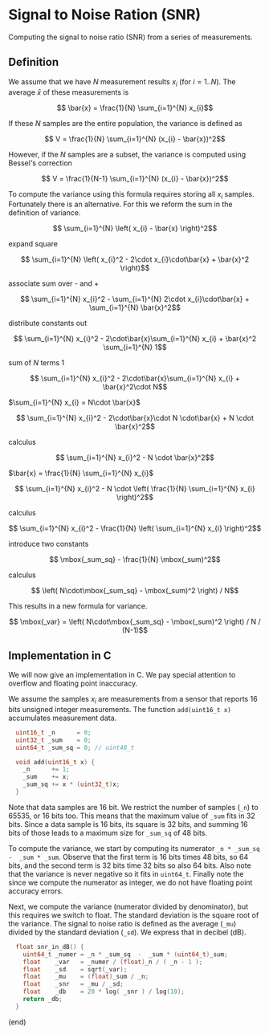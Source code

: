 # Signal to Noise Ration (SNR)

Computing the signal to noise ratio (SNR) from a series of measurements.


## Definition 

We assume that we have $N$ measurement results $x_i$ (for $i=1..N$).
The average $\bar{x}$ of these measurements is
```math
  \bar{x} = \frac{1}{N} \sum_{i=1}^{N} x_{i}
```

If these $N$ samples are the entire population, the variance is defined as

```math
  V = \frac{1}{N} \sum_{i=1}^{N} (x_{i} - \bar{x})^2
```

However, if the $N$ samples are a subset, the variance is computed using Bessel's correction

```math
  V = \frac{1}{N-1} \sum_{i=1}^{N} (x_{i} - \bar{x})^2
```

To compute the variance using this formula requires storing all $x_{i}$ samples.
Fortunately there is an alternative. 
For this we reform the sum in the definition of variance.

```math
  \sum_{i=1}^{N} \left( x_{i} - \bar{x} \right)^2
```

expand square

```math
  \sum_{i=1}^{N} \left( x_{i}^2 - 2\cdot x_{i}\cdot\bar{x} + \bar{x}^2 \right)
```

associate sum over - and +

```math
  \sum_{i=1}^{N} x_{i}^2 - \sum_{i=1}^{N} 2\cdot x_{i}\cdot\bar{x} + \sum_{i=1}^{N} \bar{x}^2
```

distribute constants out

```math
  \sum_{i=1}^{N} x_{i}^2 - 2\cdot\bar{x}\sum_{i=1}^{N} x_{i} + \bar{x}^2 \sum_{i=1}^{N} 1
```

sum of $N$ terms 1

```math
  \sum_{i=1}^{N} x_{i}^2 - 2\cdot\bar{x}\sum_{i=1}^{N} x_{i} + \bar{x}^2\cdot N
```

$\sum_{i=1}^{N} x_{i} = N\cdot \bar{x}$

```math
  \sum_{i=1}^{N} x_{i}^2 - 2\cdot\bar{x}\cdot N \cdot\bar{x} + N \cdot \bar{x}^2
```

calculus

```math
  \sum_{i=1}^{N} x_{i}^2 - N \cdot \bar{x}^2
```

$\bar{x} = \frac{1}{N} \sum_{i=1}^{N} x_{i}$

```math
  \sum_{i=1}^{N} x_{i}^2 - N \cdot \left( \frac{1}{N} \sum_{i=1}^{N} x_{i} \right)^2
```

calculus

```math
  \sum_{i=1}^{N} x_{i}^2 - \frac{1}{N} \left( \sum_{i=1}^{N} x_{i} \right)^2
```

introduce two constants

```math
  \mbox{_sum_sq} - \frac{1}{N} \mbox(_sum)^2
```

calculus

```math
  \left( N\cdot\mbox{_sum_sq} - \mbox(_sum)^2 \right) / N
```

This results in a new formula for variance.

```math
  \mbox{_var} = \left( N\cdot\mbox{_sum_sq} - \mbox(_sum)^2 \right) / N / (N-1)
```


## Implementation in C

We will now give an implementation in C.
We pay special attention to overflow and floating point inaccuracy.

We assume the samples $x_{i}$ are measurements from a sensor that 
reports 16 bits unsigned integer measurements.
The function `add(uint16_t x)` accumulates measurement data.

```c
  uint16_t _n      = 0;
  uint32_t _sum    = 0;
  uint64_t _sum_sq = 0; // uint48_t

  void add(uint16_t x) {
    _n      += 1;  
    _sum    += x;
    _sum_sq += x * (uint32_t)x;
  }
```

Note that data samples are 16 bit.
We restrict the number of samples (`_n`) to 65535, or 16 bits too.
This means that the maximum value of `_sum` fits in 32 bits.
Since a data sample is 16 bits, its square is 32 bits, and summing 16 bits of those
leads to a maximum size for `_sum_sq` of 48 bits.

To compute the variance, we start by computing its numerator `_n * _sum_sq  -  _sum * _sum`.
Observe that the first term is 16 bits times 48 bits, so 64 bits, and the
second term is 32 bits time 32 bits so also 64 bits. Also note that the variance
is never negative so it fits in `uint64_t`. Finally note the since we compute the
numerator as integer, we do not have floating point accuracy errors.

Next, we compute the variance (numerator divided by denominator), but this
requires we switch to float. The standard deviation is the square root
of the variance. The signal to noise ratio is defined as the average (`_mu`)
divided by the standard deviation (`_sd`). We express that in decibel (dB).

```c
  float snr_in_dB() {
    uint64_t _numer = _n * _sum_sq  -  _sum * (uint64_t)_sum;
    float    _var   = _numer / (float)_n / ( _n - 1 );
    float    _sd    = sqrt(_var);
    float    _mu    = (float)_sum / _n;
    float    _snr   = _mu / _sd;
    float    _db    = 20 * log( _snr ) / log(10);
    return _db;
  }
```

(end)
